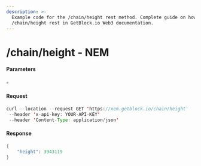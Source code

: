 ```yaml
---
description: >-
  Example code for the /chain/height rest method. Сomplete guide on how to use
  /chain/height rest in GetBlock.io Web3 documentation.
---
```


# /chain/height - NEM

#### Parameters

\-

#### Request

```java
curl --location --request GET 'https://xem.getblock.io/chain/height' 
 --header 'x-api-key: YOUR-API-KEY' 
 --header 'Content-Type: application/json'
```

#### Response

```java
{
    "height": 3943119
}
```
